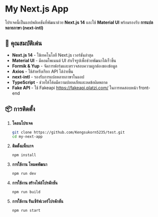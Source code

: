# My Next.js App

โปรเจคนี้เป็นแอปพลิเคชันที่พัฒนาด้วย **Next.js 14** และใช้ **Material UI** พร้อมรองรับ **การแปลหลายภาษา (next-intl)**

## 🚀 คุณสมบัติเด่น

- **Next.js 14** - ใช้เทคโนโลยี Next.js เวอร์ชันล่าสุด
- **Material UI** - มีคอมโพเนนต์ UI สำเร็จรูปเพื่อช่วยพัฒนาได้เร็วขึ้น
- **Formik & Yup** - จัดการฟอร์มและตรวจสอบความถูกต้องของข้อมูล
- **Axios** - ใช้สำหรับเรียก API ได้ง่ายขึ้น
- **next-intl** - รองรับการแปลหลายภาษาในแอป
- **TypeScript** - ช่วยให้โค้ดมีความปลอดภัยและลดข้อผิดพลาด
- **Fake API** - ใช้ Fakeapi https://fakeapi.platzi.com/ ในการทดสอบหน้า front-end

## 📦 การติดตั้ง

1. **โคลนโปรเจค**
   ```sh
   git clone https://github.com/Kengsukorn5235/test.git
   cd my-next-app

2. **ติดตั้งแพ็กเกจ**
   ```sh
   npm install

3. **การใช้งาน โหมดพัฒนา**
   ```sh
   npm run dev
   
4. **การใช้งาน สร้างไฟล์โปรดักชัน**
   ```sh
   npm run build
   
5. **การใช้งาน รันเซิร์ฟเวอร์โปรดักชัน**
   ```sh
   npm run start